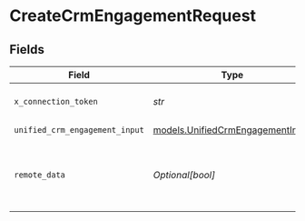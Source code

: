 # CreateCrmEngagementRequest


## Fields

| Field                                                                      | Type                                                                       | Required                                                                   | Description                                                                | Example                                                                    |
| -------------------------------------------------------------------------- | -------------------------------------------------------------------------- | -------------------------------------------------------------------------- | -------------------------------------------------------------------------- | -------------------------------------------------------------------------- |
| `x_connection_token`                                                       | *str*                                                                      | :heavy_check_mark:                                                         | The connection token                                                       |                                                                            |
| `unified_crm_engagement_input`                                             | [models.UnifiedCrmEngagementInput](../models/unifiedcrmengagementinput.md) | :heavy_check_mark:                                                         | N/A                                                                        |                                                                            |
| `remote_data`                                                              | *Optional[bool]*                                                           | :heavy_minus_sign:                                                         | Set to true to include data from the original Crm software.                | false                                                                      |